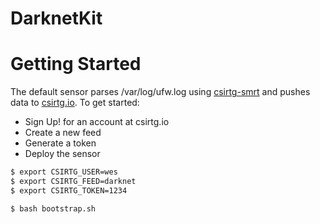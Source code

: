 # DarknetKit

# Getting Started
The default sensor parses /var/log/ufw.log using [csirtg-smrt](https://github.com/csirtgadgets/csirtg-smrt-py) and pushes data to [csirtg.io](https://csirtg.io/signup). To get started:

* Sign Up! for an account at csirtg.io
* Create a new feed
* Generate a token
* Deploy the sensor

```bash
$ export CSIRTG_USER=wes
$ export CSIRTG_FEED=darknet
$ export CSIRTG_TOKEN=1234

$ bash bootstrap.sh
```
